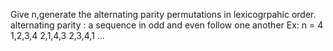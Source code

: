 Give n,generate the alternating parity permutations in lexicogrpahic order.
alternating parity : a sequence in odd and even follow one another
Ex: n = 4
1,2,3,4
2,1,4,3
2,3,4,1
...
